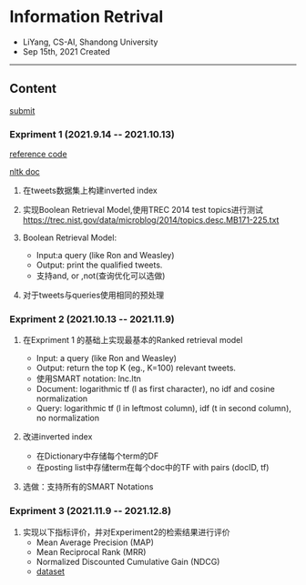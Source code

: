 # Information Retrival

- LiYang, CS-AI, Shandong University
- Sep 15th, 2021 Created

---

## Content

[submit](https://icloud.qd.sdu.edu.cn:7777/link/AFF9AFB8777EF6D95BD9A4AAC23EC566)

### Expriment 1 (2021.9.14 -- 2021.10.13)

[reference code](https://blog.csdn.net/qq_43738932/article/details/112648411)

[nltk doc](https://www.cnblogs.com/chen8023miss/p/11458571.html)

1. 在tweets数据集上构建inverted index

2. 实现Boolean Retrieval Model,使用TREC 2014 test topics进行测试
   https://trec.nist.gov/data/microblog/2014/topics.desc.MB171-225.txt

3. Boolean Retrieval Model:
    - Input:a query (like Ron and Weasley)
    - Output: print the qualified tweets.
    - 支持and, or ,not(查询优化可以选做)

4. 对于tweets与queries使用相同的预处理

### Expriment 2 (2021.10.13 -- 2021.11.9)

1. 在Expriment 1 的基础上实现最基本的Ranked retrieval model
    - Input: a query (like Ron and Weasley)
    - Output: return the top K (eg., K=100) relevant tweets.
    - 使用SMART notation: lnc.ltn
    - Document: logarithmic tf (l as first character), no idf and cosine normalization
    - Query: logarithmic tf (l in leftmost column), idf (t in second column), no normalization

2. 改进inverted index
    - 在Dictionary中存储每个term的DF
    - 在posting list中存储term在每个doc中的TF with pairs (docID, tf)

3. 选做：支持所有的SMART Notations

### Expriment 3 (2021.11.9 -- 2021.12.8)

1. 实现以下指标评价，并对Experiment2的检索结果进行评价
    - Mean Average Precision (MAP)
    - Mean Reciprocal Rank (MRR)
    - Normalized Discounted Cumulative Gain (NDCG)
    - [dataset](https://trec.nist.gov/data/microblog/2014/qrels2014.txt)